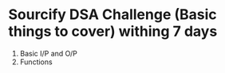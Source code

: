 # Sourcify DSA Challenge (Basic things to cover) withing 7 days
1. Basic I/P and O/P
2. Functions
   
